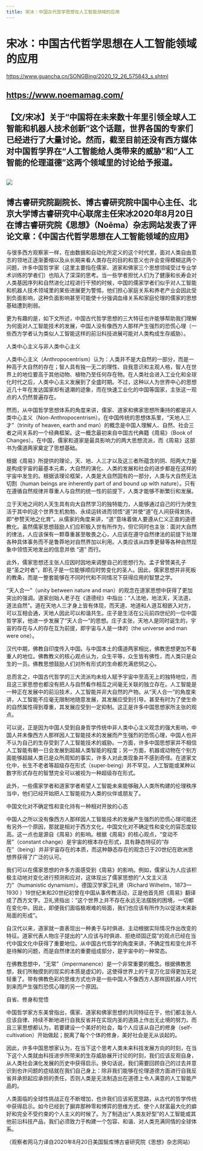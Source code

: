 ```yaml
---
title: 宋冰：中国古代哲学思想在人工智能领域的应用
---
```


# 宋冰：中国古代哲学思想在人工智能领域的应用

https://www.guancha.cn/SONGBing/2020_12_26_575843_s.shtml
## https://www.noemamag.com/
## 【文/宋冰】关于“中国将在未来数十年里引领全球人工智能和机器人技术创新”这个话题，世界各国的专家们已经进行了大量讨论。然而，截至目前还没有西方媒体对中国哲学界在“人工智能给人类带来的威胁”和“人工智能的伦理道德”这两个领域里的讨论给予报道。
## ![](https://i.guancha.cn/news/external/2020/11/03/20201103100505112.png)
## 博古睿研究院副院长、博古睿研究院中国中心主任、北京大学博古睿研究中心联席主任宋冰2020年8月20日在博古睿研究院《思想》（Noēma）杂志网站发表了评论文章：《中国古代哲学思想在人工智能领域的应用》

与很多西方观察家一样，在由数据和自动化所定义的这个时代里，面对人类自由意志的领地正逐渐萎缩以及从长期来看人类存在的目的和意义也许会变得模糊这两个问题，许多中国哲学家（这里主要指在儒家、道家和佛家三个思想领域受过专业学术训练的学者们）也陷入了深深的思考。当一些学者担忧人们为了健康和长寿会对人类基因序列和自然进化过程进行干预的时候，中国的儒家学者们似乎对人工智能和机器人技术领域里的某些进展更为警惕，他们担心家庭关系和养老产业会因此受到负面影响，这种负面影响甚至可能使十分强调血缘关系和家庭伦理的儒家的思想基础遭到削弱。

更为有趣的是，如下文所述，中国古代哲学思想的三大特征也许能够帮助我们理解为何面对人工智能技术的发展，中国人没有像西方人那样产生强烈的恐慌心理（一些西方学者认为类似人工智能这样的前沿科技进展可能对人类构成生存威胁）。

人类中心主义与非人类中心主义

人类中心主义（Anthropocentrism）认为：人类并不是大自然的一部分，而是一种高于大自然的存在；智人具有独一无二的理性、自我意识和主观人格，智人在世界上的地位要高于其他动物、植物乃至任何存在物。在人类社会进入工业化和全球化时代之后，人类中心主义发展到了全盛时期。不过，这种以人为世界中心的思想近几十年在发达国家却有退潮的迹象，而在快速工业化的中国等国家，主张这一观点的人仍然普遍存在。

然而，从中国哲学思想体系的角度来讲，儒家、道家和佛家思想所秉持的都是非人类中心主义（Non-Anthropocentrism）。在中国传统的思想体系里，“天地人三才”（trinity of heaven, earth and man）的概念是中国人理解人、自然、社会三者之间关系的一个经典框架。这一概念最初来自中国古代典籍《周易》（Book of Changes）。在中国，儒家和道家是最具影响力的两大思想流派，而《周易》这部书为儒道两家奠定了思想基础。

根据《周易》所提供的理论，天、地、人三才以及这三者所蕴含的阴、阳两大力量是构成宇宙的最基本元素，大自然的演化、人类的发展和社会的进步都是在这样的宇宙中发生的。根据该理论框架，人类是大自然固有的一部分，人类与大自然无法切割（human beings are inherently part of and bound up with nature）。只有在遵循自然规律并尊重人与自然的统一性的前提下，人类才能够不断繁衍和发展。

立于天地之间的人天生具有向大自然学习的独特能力，人能够通过自己的行为使生活于其中的这个世界生机勃勃、永续运转进而领悟“道”并使“道”在人间获得发扬，即“参赞天地之化育”。从儒家的角度来讲，“道”意味着做人要遵从仁义正直的道德教化。虽然儒家思想鼓励人们应积极入世有所作为，但它同时也主张：面对大自然的律法，人应该保有一颗尊重甚至敬畏之心，人应该在遵守自然律法的前提下处理各种具体事务而不是鲁莽地对自然界加以利用。人类应该从四季更替等各种自然现象中领悟天地发出的信息并依 “道” 而行。

此外，儒家思想还主张人应因时因地来调整自己的思想行为。孟子曾赞美孔子是“圣之时者”，即孔子是一位能够顺应时势变化的圣人。因此，儒家思想并非死板的教条，而是一整套能够在不同时代和不同情况下获得应用的智慧之学。

“天人合一”（unity between nature and man）的观念在道家思想中获得了更加突出的强调。道家创始人老子在《道德经》中指出：“人法地，地法天，天法道，道法自然”。道在天地人三才身上皆有体现，而天道、地道和人道互相嵌入对方，可以互相会通，天地人因此可以和谐共生。庄子是生活在公元前四世纪的一位中国哲学家，他进一步发展了“天人合一”的思想。庄子主张，天地人是同时诞生的，宇宙的存在与人的存在互为前提，即宇宙与人是一体的（the universe and man were one）。

汉代中期，佛教自印度传入中国。与中国本土的儒道两家相比，佛教思想更加不看重人的地位。佛教教义的核心观点认为，众生平等，众生皆有佛性，而人类只是众生的一员。佛教思想鼓励人们对所有形式的生命都充满悲悯之心。

总而言之，中国古代哲学的三大流派均未给人赋予宇宙中至高无上的独特地位，而且这三家思想也都没有把人与自然看作相互之间毫无关联的独立存在。人工智能是一种正在发展中的前沿技术，人工智能并非大自然的产物。从“天人合一”的角度来讲，人工智能不应毫无限制地随意发展，其发展应受到引导。甚至有时为了使生命的自然属性得到尊重，其发展应受到一定抑制。这正是许多中国思想家所主张的观点。

可以说，正是因为中国人受到自身哲学传统中非人类中心主义观念的强大影响，中国人并未像西方人那样因人工智能技术的发展而产生强烈的恐慌心理，中国人也并不认为自己的生存受到了人工智能技术的威胁。一方面，许多中国思想家并不相信人工智能有朝一日会发展到超越人类智能的程度；另一方面，机器或动物在个别方面能够超越人类已是众所周知的事实，许多人对此类现象并不感到奇怪。在道家文化中，长生不老者等超级存在形式（super-being）并不罕见，人工智能或某种以数字形式存在的智慧完全可以被视为一种超级存在形式。

此外，一些儒家学者和道家学者希望人工智能未来能够融入人类所构建的伦理秩序当中，他们已经开始把人工智能视为人类的伙伴或朋友了。

中国文化对不确定性和变化持有一种相对开放的心态

中国人之所以没有像西方人那样因人工智能技术的发展产生强烈的恐慌心理可能还有另外一个原因，那就是相对于西方文化，中国文化对不确定性和变化的容忍度较高。这一点也是源自《周易》的影响。根据《周易》的核心观点，“变动不居”（constant change）是宇宙的根本存在形式，具有静态特征的“存在”（being）并非宇宙存在的本质，而这种静态存在的观念已于20世纪在欧洲思想界获得了广泛的认可。

我们可以在儒家思想的许多方面感受到《周易》的影响。例如，儒家认为人应该积极主动地对变化进行预测和应对，这体现出了儒家思想的“人文主义活力”（humanistic dynamism）。德国汉学家卫礼贤（Richard Wilhelm，1873—1930 ）19世纪末和20世纪初曾在中国从事传教活动，正是他首先把《周易》翻译成了西方文字。卫礼贤指出：“这个世界上并不存在永远无法摆脱的困境，一切都在变化中。因此，即便我们面临极艰难的局面，我们也应该有所作为以促进未来新局面的形成”。

自汉代以来，道家就一直表现出一种勇于与时俱进、主动根据实际情况作出改变的特征。道家代表人物庄子提出的“人应该与时俱进、拒绝顽固迂腐”的观点已经在当代中国文化中获得了重要地位。从中国古代哲学的角度来讲，不确定性和变化并不是待解的问题，而是自然律法的重要组成部分，是宇宙中的一种常态。

在佛教思想中，“无常”（impermanence）是一个非常重要的概念。根据佛教思想，我们所触摸到的现实的本质是虚幻的，这使得世界上的千变万化显得更加无足轻重了。带有佛教色彩的思维方式也许是一些中国人不像西方人那样因机器人时代到来而产生强烈恐慌心理的另一个原因。

自省、修身和觉悟

中国哲学家方东美曾指出，儒家、道家和佛家思想的共同特征在于，他们都主张人应该自律、持续不断地进行自我反省并在实现内圣的道路上作出无止境的努力。而且三家思想都认为，若要建设一个美好的社会，每个人应该从自己的修身（self-cultivation）开始做起；脱离了每个个体的修身，美好社会是无从谈起的。

因此，许多中国思想家认为，在当下这个思考人类未来科技发展方向的时刻，在当下这个人类就由科技进步所带来的生存威胁展开讨论的时刻，我们应该反观自身，从人类社会演化发展的历史中获得启示。换句话说，我们需要回顾自己的过去并意识到也许问题的症结就在我们自己身上：除非我们能够在伦理道德方面进行自我反省并承担起应承担的责任，否则人类是无法制造出在道德上令人满意的人工智能产品的。

人类面临的全球性挑战正在不断增加，也许我们应该拓宽思路，从古代的哲学传统中获得启示。如今已经到了摒弃那种零和博弈的思维方式、使个人财富最大化的癖好和完全不受约束的个人主义的时候了。为了制造出“人类友好型”的人工智能或其他前沿科技产品，我们必须致力于构建一个包容、和谐、对人类充满同情的全球体系。

（观察者网马力译自2020年8月20日美国智库博古睿研究院《思想》杂志网站）
